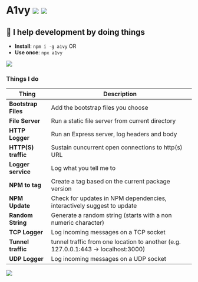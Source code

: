 # A1vy [![](https://img.shields.io/badge/a1vy--000000.svg?logo=github&style=social)](https://github.com/omrilotan/mono/a1vy) [![](https://nodei.co/npm/a1vy.png?compact=true)](https://www.npmjs.com/package/a1vy)

## 🤖 I help development by doing things

- **Install**: `npm i -g a1vy`
OR
- **Use once**: `npx a1vy`

![](https://user-images.githubusercontent.com/516342/36719819-d8cd2576-1bae-11e8-88a5-67e8bdf134e2.png)

### Things I do

| Thing | Description
| --- | ---
| **Bootstrap Files** | Add the bootstrap files you choose
| **File Server** | Run a static file server from current directory
| **HTTP Logger** | Run an Express server, log headers and body
| **HTTP(S) traffic** | Sustain cuncurrent open connections to http(s) URL
| **Logger service** | Log what you tell me to
| **NPM to tag** | Create a tag based on the current package version
| **NPM Update** | Check for updates in NPM dependencies, interactively suggest to update
| **Random String** | Generate a random string (starts with a non numeric character)
| **TCP Logger** | Log incoming messages on a TCP socket
| **Tunnel traffic** | tunnel traffic from one location to another (e.g. 127.0.0.1:443 -> localhost:3000)
| **UDP Logger** | Log incoming messages on a UDP socket

![](https://user-images.githubusercontent.com/516342/36422849-71325868-1646-11e8-864c-28bbdc1f9b8e.png)
